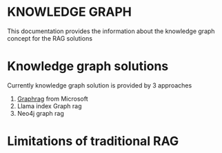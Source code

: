 # KNOWLEDGE GRAPH 
This documentation provides the information about the knowledge graph concept for the RAG solutions 

# Knowledge graph solutions 
Currently knowledge graph solution is provided by 3 approaches 
1. [Graphrag](https://www.microsoft.com/en-us/research/project/graphrag/) from Microsoft
2. Llama index Graph rag
3. Neo4j graph rag 

# Limitations of traditional RAG
